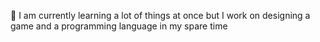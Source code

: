 🌱 I am currently learning a lot of things at once but I work on designing a game and a programming language in my spare time
<!---
yaykostudio/yaykostudio is a ✨ special ✨ repository because its `README.md` (this file) appears on your GitHub profile.
You can click the Preview link to take a look at your changes.
--->
